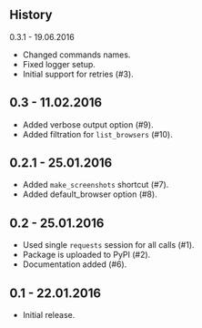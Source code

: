 History
-------

0.3.1 - 19.06.2016

* Changed commands names.
* Fixed logger setup.
* Initial support for retries (#3).

0.3 - 11.02.2016
---------

* Added verbose output option (#9).
* Added filtration for `list_browsers` (#10).

0.2.1 - 25.01.2016
---------

* Added `make_screenshots` shortcut (#7).
* Added default_browser option (#8).

0.2 - 25.01.2016
---------

* Used single `requests` session for all calls (#1).
* Package is uploaded to PyPI (#2).
* Documentation added (#6).

0.1 - 22.01.2016
----------------

* Initial release.
